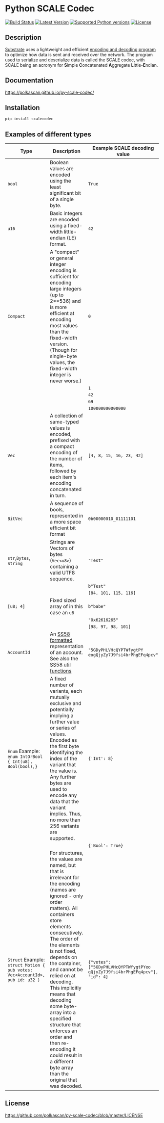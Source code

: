 # Python SCALE Codec

[![Build Status](https://img.shields.io/github/actions/workflow/status/polkascan/py-scale-codec/unittests.yml?branch=master)](https://github.com/polkascan/py-scale-codec/actions/workflows/unittests.yml?query=workflow%3A%22Run+unit+tests%22)
[![Latest Version](https://img.shields.io/pypi/v/scalecodec.svg)](https://pypi.org/project/scalecodec/) 
[![Supported Python versions](https://img.shields.io/pypi/pyversions/scalecodec.svg)](https://pypi.org/project/scalecodec/)
[![License](https://img.shields.io/pypi/l/scalecodec.svg)](https://github.com/polkascan/py-scale-codec/blob/master/LICENSE)


## Description
[Substrate](https://github.com/paritytech/substrate) uses a lightweight and efficient [encoding and decoding program](https://docs.substrate.io/reference/scale-codec/) to optimize how data is sent and received over the network. The program used to serialize and deserialize data is called the SCALE codec, with SCALE being an acronym for **S**imple **C**oncatenated **A**ggregate **L**ittle-**E**ndian.

## Documentation
https://polkascan.github.io/py-scale-codec/


## Installation
```bash
pip install scalecodec
```

## Examples of different types

| Type                                                                         | Description                                                                                                                                                                                                                                                                                                                                                                                                                                                                          | Example SCALE decoding value                                                | SCALE encoded value                                                             |
|------------------------------------------------------------------------------|--------------------------------------------------------------------------------------------------------------------------------------------------------------------------------------------------------------------------------------------------------------------------------------------------------------------------------------------------------------------------------------------------------------------------------------------------------------------------------------|-----------------------------------------------------------------------------|---------------------------------------------------------------------------------|
| `bool`                                                                       | Boolean values are encoded using the least significant bit of a single byte.                                                                                                                                                                                                                                                                                                                                                                                                         | `True`                                                                      | `0x01`                                                                          |
| `u16`                                                                        | Basic integers are encoded using a fixed-width little-endian (LE) format.                                                                                                                                                                                                                                                                                                                                                                                                            | `42`                                                                        | `0x2a00`                                                                        |
| `Compact`                                                                    | A "compact" or general integer encoding is sufficient for encoding large integers (up to 2**536) and is more efficient at encoding most values than the fixed-width version. (Though for single-byte values, the fixed-width integer is never worse.)                                                                                                                                                                                                                                | `0`                                                                         | `0x00`                                                                          |
|                                                                              |                                                                                                                                                                                                                                                                                                                                                                                                                                                                                      | `1`                                                                         | `0x04`                                                                          |
|                                                                              |                                                                                                                                                                                                                                                                                                                                                                                                                                                                                      | `42`                                                                        | `0xa8`                                                                          |
|                                                                              |                                                                                                                                                                                                                                                                                                                                                                                                                                                                                      | `69`                                                                        | `0x1501`                                                                        |
|                                                                              |                                                                                                                                                                                                                                                                                                                                                                                                                                                                                      | `100000000000000`                                                           | `0x0b00407a10f35a`                                                              |
| `Vec`                                                                        | A collection of same-typed values is encoded, prefixed with a compact encoding of the number of items, followed by each item's encoding concatenated in turn.                                                                                                                                                                                                                                                                                                                        | `[4, 8, 15, 16, 23, 42]`                                                    | `0x18040008000f00100017002a00`                                                  |
| `BitVec`                                                                     | A sequence of bools, represented in a more space efficient bit format                                                                                                                                                                                                                                                                                                                                                                                                             | `0b00000010_01111101`                                                    | `0x287d02`                                                  |
| `str`,`Bytes`, `String`                                                      | Strings are Vectors of bytes (`Vec<u8>`) containing a valid UTF8 sequence.                                                                                                                                                                                                                                                                                                                                                                                                           | `"Test"`                                                                    | `0x1054657374`                                                                  |
|                                                                              |                                                                                                                                                                                                                                                                                                                                                                                                                                                                                      | `b"Test"`                                                                   | `0x1054657374`                                                                  |
|                                                                              |                                                                                                                                                                                                                                                                                                                                                                                                                                                                                      | `[84, 101, 115, 116]`                                                       | `0x1054657374`                                                                  |
| `[u8; 4]`                                                                    | Fixed sized array of in this case an `u8`                                                                                                                                                                                                                                                                                                                                                                                                                                            | `b"babe"`                                                                   | `0x62616265`                                                                    |
|                                                                              |                                                                                                                                                                                                                                                                                                                                                                                                                                                                                      | `"0x62616265"`                                                              | `0x62616265`                                                                    |
|                                                                              |                                                                                                                                                                                                                                                                                                                                                                                                                                                                                      | `[98, 97, 98, 101]`                                                         | `0x62616265`                                                                    |
| `AccountId`                                                                  | An [SS58 formatted](https://docs.substrate.io/reference/address-formats/) representation of an account. See also the [SS58 util functions](https://polkascan.github.io/py-scale-codec/utils/ss58.html)                                                                                                                                                                                                                                                                               | `"5GDyPHLVHcQYPTWfygtPY eogQjyZy7J9fsi4brPhgEFq4pcv"`                       | `0xb80269ec500e458a630846b99105c397 ee574125823d6f4388e9c7572e115c05`           |
| `Enum` Example: `enum IntOrBool { Int(u8), Bool(bool),}`                     | A fixed number of variants, each mutually exclusive and potentially implying a further value or series of values. Encoded as the first byte identifying the index of the variant that the value is. Any further bytes are used to encode any data that the variant implies. Thus, no more than 256 variants are supported.                                                                                                                                                           | `{'Int': 8}`                                                                | `0x002a`                                                                        |
|                                                                              |                                                                                                                                                                                                                                                                                                                                                                                                                                                                                      | `{'Bool': True}`                                                            | `0x0101`                                                                        |
| `Struct` Example: `struct Motion { pub votes: Vec<AccountId>, pub id: u32 }` | For structures, the values are named, but that is irrelevant for the encoding (names are ignored - only order matters). All containers store elements consecutively. The order of the elements is not fixed, depends on the container, and cannot be relied on at decoding. This implicitly means that decoding some byte-array into a specified structure that enforces an order and then re-encoding it could result in a different byte array than the original that was decoded. | `{"votes": ["5GDyPHLVHcQYPTWfygtPYeo gQjyZy7J9fsi4brPhgEFq4pcv"], "id": 4}` | `0x04b80269ec500e458a630846b99105c397ee57 4125823d6f4388e9c7572e115c0504000000` |

## License
https://github.com/polkascan/py-scale-codec/blob/master/LICENSE
